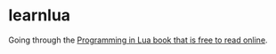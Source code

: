 # learnlua

Going through the [Programming in Lua book that is free to read online](https://www.lua.org/pil/1.html).
